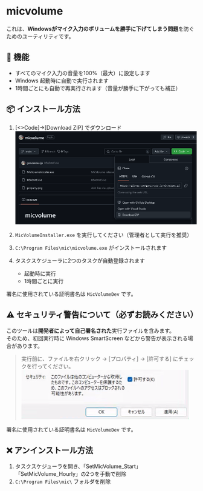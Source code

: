 # micvolume

これは、**Windowsがマイク入力のボリュームを勝手に下げてしまう問題**を防ぐためのユーティリティです。

## 🧩 機能

- すべてのマイク入力の音量を100%（最大）に設定します
- Windows 起動時に自動で実行されます
- 1時間ごとにも自動で再実行されます（音量が勝手に下がっても補正）

## 📦 インストール方法

1. [<>Code]→[Download ZIP] でダウンロード
![ダウンロード](download.png)

2. `MicVolumeInstaller.exe` を実行してください（管理者として実行を推奨）

3. `C:\Program Files\mic\micvolume.exe` がインストールされます

4. タスクスケジューラに2つのタスクが自動登録されます
   - 起動時に実行
   - 1時間ごとに実行

署名に使用されている証明書名は `MicVolumeDev` です。

## ⚠ セキュリティ警告について（必ずお読みください）

このツールは**開発者によって自己署名された**実行ファイルを含みます。  
そのため、初回実行時に Windows SmartScreen などから警告が表示される場合があります。

> 実行前に、ファイルを右クリック → [プロパティ] → [許可する] にチェックを行ってください。
![プロパティ](proparty.png)


署名に使用されている証明書名は `MicVolumeDev` です。

## ❌ アンインストール方法

1. タスクスケジューラを開き、「SetMicVolume_Start」「SetMicVolume_Hourly」の2つを手動で削除
2. `C:\Program Files\mic\` フォルダを削除
